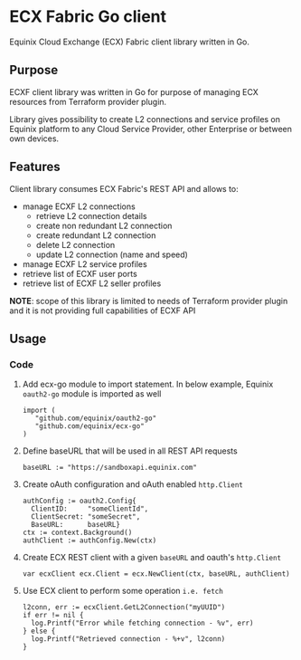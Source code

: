 ECX Fabric Go client
==================

Equinix Cloud Exchange (ECX) Fabric client library written in Go.

Purpose
------------------
ECXF client library was written in Go for purpose of managing ECX resources from Terraform provider plugin.

Library gives possibility to create L2 connections and service profiles on Equinix platform to any Cloud Service Provider, other Enterprise or between own devices.

Features
------------------
Client library consumes ECX Fabric's REST API and allows to:
- manage ECXF L2 connections
  - retrieve L2 connection details
  - create non redundant L2 connection
  - create redundant L2 connection
  - delete L2 connection
  - update L2 connection (name and speed)
- manage ECXF L2 service profiles
- retrieve list of ECXF user ports
- retrieve list of ECXF L2 seller profiles

**NOTE**: scope of this library is limited to needs of Terraform provider plugin and it is not providing full capabilities of ECXF API

Usage
------------------
### Code
1. Add ecx-go module to import statement.
   In below example, Equinix `oauth2-go` module is imported as well
   ```
   import (
	  "github.com/equinix/oauth2-go"
	  "github.com/equinix/ecx-go"
   )
   ```

2. Define baseURL that will be used in all REST API requests
    ```
    baseURL := "https://sandboxapi.equinix.com"
    ```
3. Create oAuth configuration and oAuth enabled `http.Client`
    ```
    authConfig := oauth2.Config{
      ClientID:     "someClientId",
      ClientSecret: "someSecret",
      BaseURL:      baseURL}
    ctx := context.Background()
    authClient := authConfig.New(ctx)
    ```
4. Create ECX REST client with a given `baseURL` and oauth's `http.Client`
    ```
    var ecxClient ecx.Client = ecx.NewClient(ctx, baseURL, authClient)
    ```
5. Use ECX client to perform some operation `i.e. fetch`
    ```
    l2conn, err := ecxClient.GetL2Connection("myUUID")
    if err != nil {
      log.Printf("Error while fetching connection - %v", err)
    } else {
      log.Printf("Retrieved connection - %+v", l2conn)
    }
    ```
